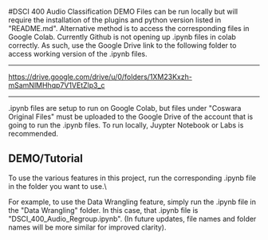 #DSCI 400 Audio Classification DEMO
Files can be run locally but will require the installation of the plugins and python version listed in "README.md".
Alternative method is to access the corresponding files in Google Colab.
Currently Github is not opening up .ipynb files in colab correctly. As such, use the Google Drive link to the following folder to access working version of the .ipynb files.

-------------------------------------------------

https://drive.google.com/drive/u/0/folders/1XM23Kxzh-mSamNlMHhqp7V1VEtZlp3_c

-------------------------------------------------
.ipynb files are setup to run on Google Colab, but files under "Coswara Original Files" must be uploaded to the Google Drive of the account that is going to run the .ipynb files. To run locally, Juypter Notebook or Labs is recommended.


DEMO/Tutorial
--------------------------------
To use the various features in this project, run the corresponding .ipynb file in the folder you want to use.\\

For example, to use the Data Wrangling feature, simply run the .ipynb file in the "Data Wrangling" folder. In this case, that .ipynb file is "DSCI_400_Audio_Regroup.ipynb".  (In future updates, file names and folder names will be more similar for improved clarity).
